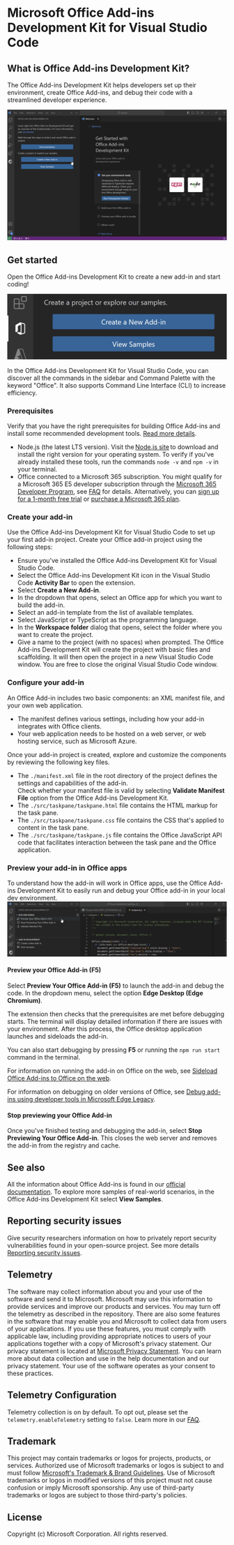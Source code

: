 ﻿# Microsoft Office Add-ins Development Kit for Visual Studio Code
## What is Office Add-ins Development Kit?
The Office Add-ins Development Kit helps developers set up their environment, create Office Add-ins, and debug their code with a streamlined developer experience.


<img src=./assets/Office_Addin_Dev_Kit.gif alt="The process of using the Office Add-ins Development Kit to create a new add-in. The animation shows a cursor selecting the 'Create a New add-in button', then choosing options for an Excel add-in with a task pane, written in JavaScript."/>


## Get started
Open the Office Add-ins Development Kit to create a new add-in and start coding!

<img src=./assets/Dev_Kit_GetStarted.png alt="The two button that give options for getting started with the developer kit: 'Create a New add-in' and 'View samples'."/>

In the Office Add-ins Development Kit for Visual Studio Code, you can discover all the commands in the sidebar and Command Palette with the keyword "Office". It also supports Command Line Interface (CLI) to increase efficiency.


### Prerequisites
Verify that you have the right prerequisites for building Office Add-ins and install some recommended development tools. [Read more details](https://learn.microsoft.com/office/dev/add-ins/overview/set-up-your-dev-environment).

- Node.js (the latest LTS version). Visit the [Node.js site](https://nodejs.org/) to download and install the right version for your operating system. To verify if you've already installed these tools, run the commands `node -v` and `npm -v` in your terminal.
- Office connected to a Microsoft 365 subscription. You might qualify for a Microsoft 365 E5 developer subscription through the [Microsoft 365 Developer Program](https://developer.microsoft.com/microsoft-365/dev-program), see [FAQ](https://learn.microsoft.com/office/developer-program/microsoft-365-developer-program-faq#who-qualifies-for-a-microsoft-365-e5-developer-subscription-) for details. Alternatively, you can [sign up for a 1-month free trial](https://www.microsoft.com/microsoft-365/try?rtc=1) or [purchase a Microsoft 365 plan](https://www.microsoft.com/microsoft-365/buy/compare-all-microsoft-365-products).

### Create your add-in
Use the Office Add-ins Development Kit for Visual Studio Code to set up your first add-in project. Create your Office add-in project using the following steps:

* Ensure you've installed the Office Add-ins Development Kit for Visual Studio Code.
* Select the Office Add-ins Development Kit icon in the Visual Studio Code **Activity Bar** to open the extension.
* Select **Create a New Add-in**.
* In the dropdown that opens, select an Office app for which you want to build the add-in.
* Select an add-in template from the list of available templates.
* Select JavaScript or TypeScript as the programming language.
* In the **Workspace folder** dialog that opens, select the folder where you want to create the project.
* Give a name to the project (with no spaces) when prompted. The Office Add-ins Development Kit will create the project with basic files and scaffolding. It will then open the project in a *new* Visual Studio Code window. You are free to close the original Visual Studio Code window.


### Configure your add-in

An Office Add-in includes two basic components: an XML manifest file, and your own web application. 
* The manifest defines various settings, including how your add-in integrates with Office clients.
* Your web application needs to be hosted on a web server, or web hosting service, such as Microsoft Azure.

Once your add-in project is created, explore and customize the components by reviewing the following key files.

- The `./manifest.xml` file in the root directory of the project defines the settings and capabilities of the add-in.  <br>Check whether your manifest file is valid by selecting **Validate Manifest File** option from the Office Add-ins Development Kit.
- The `./src/taskpane/taskpane.html` file contains the HTML markup for the task pane.
- The `./src/taskpane/taskpane.css` file contains the CSS that's applied to content in the task pane.
- The `./src/taskpane/taskpane.js` file contains the Office JavaScript API code that facilitates interaction between the task pane and the Office application.

### Preview your add-in in Office apps

To understand how the add-in will work in Office apps, use the Office Add-ins Development Kit to easily run and debug your Office add-in in your local dev environment.
<br><img src=./assets/Dev_Kit_Preview.gif alt="A user selecting 'Preview Your Office Add-in' and the 'Edge Desktop (Edge Chromium)' option for running the add-in."/>


#### Preview your Office Add-in (F5)

Select **Preview Your Office Add-in (F5)** to launch the add-in and debug the code. In the dropdown menu, select the option **Edge Desktop (Edge Chromium)**.


The extension then checks that the prerequisites are met before debugging starts. The terminal will display detailed information if there are issues with your environment. After this process, the Office desktop application launches and sideloads the add-in.

You can also start debugging by pressing **F5** or running the `npm run start` command in the terminal.

For information on running the add-in on Office on the web, see [Sideload Office Add-ins to Office on the web](https://learn.microsoft.com/office/dev/add-ins/testing/sideload-office-add-ins-for-testing).

For information on debugging on older versions of Office, see [Debug add-ins using developer tools in Microsoft Edge Legacy](https://learn.microsoft.com/office/dev/add-ins/testing/debug-add-ins-using-devtools-edge-legacy).

#### Stop previewing your Office Add-in

Once you've finished testing and debugging the add-in, select **Stop Previewing Your Office Add-in**. This closes the web server and removes the add-in from the registry and cache.

## See also
All the information about Office Add-ins is found in our [official documentation](https://learn.microsoft.com/office/dev/add-ins/overview/office-add-ins). To explore more samples of real-world scenarios, in the Office Add-ins Development Kit select **View Samples**.

## Reporting security issues
Give security researchers information on how to privately report security vulnerabilities found in your open-source project. See more details [Reporting security issues](https://docs.opensource.microsoft.com/content/releasing/security.html).

## Telemetry
The software may collect information about you and your use of the software and send it to Microsoft. Microsoft may use this information to provide services and improve our products and services. You may turn off the telemetry as described in the repository. There are also some features in the software that may enable you and Microsoft to collect data from users of your applications. If you use these features, you must comply with applicable law, including providing appropriate notices to users of your applications together with a copy of Microsoft's privacy statement. Our privacy statement is located at [Microsoft Privacy Statement](https://privacy.microsoft.com/privacystatement). You can learn more about data collection and use in the help documentation and our privacy statement. Your use of the software operates as your consent to these practices.

## Telemetry Configuration
Telemetry collection is on by default. To opt out, please set the `telemetry.enableTelemetry` setting to `false`. Learn more in our [FAQ](https://code.visualstudio.com/docs/supporting/faq#_how-to-disable-telemetry-reporting).

## Trademark
This project may contain trademarks or logos for projects, products, or services. Authorized use of Microsoft trademarks or logos is subject to and must follow [Microsoft's Trademark & Brand Guidelines](https://www.microsoft.com/legal/intellectualproperty/trademarks/usage/general). Use of Microsoft trademarks or logos in modified versions of this project must not cause confusion or imply Microsoft sponsorship. Any use of third-party trademarks or logos are subject to those third-party's policies.

## License
Copyright (c) Microsoft Corporation. All rights reserved.
